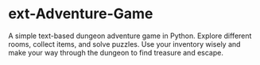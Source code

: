 # ext-Adventure-Game
A simple text-based dungeon adventure game in Python. Explore different rooms, collect items, and solve puzzles. Use your inventory wisely and make your way through the dungeon to find treasure and escape.
